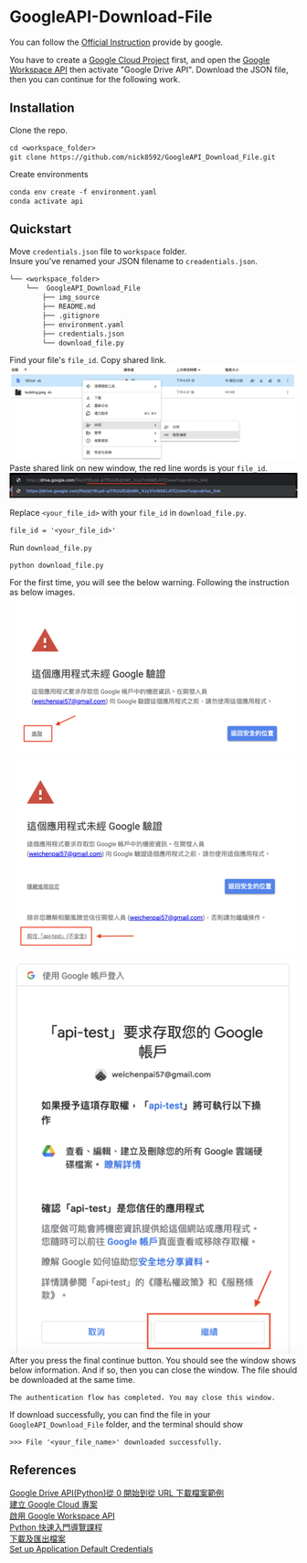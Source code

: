 # GoogleAPI-Download-File

You can follow the [Official Instruction](https://developers.google.com/drive/api/quickstart/python?hl=zh-tw) provide by google.

You have to create a [Google Cloud Project](https://developers.google.com/workspace/guides/create-project?hl=zh-tw) first, and open the [Google Workspace API](https://developers.google.com/workspace/guides/enable-apis?hl=zh-tw) then activate "Google Drive API". Download the JSON file, then you can continue for the following work.

## Installation

Clone the repo.

```
cd <workspace_folder>
git clone https://github.com/nick8592/GoogleAPI_Download_File.git
```

Create environments

```
conda env create -f environment.yaml
conda activate api
```

## Quickstart

Move `credentials.json` file to `workspace` folder.  
Insure you've renamed your JSON filename to `creadentials.json`.

```
└── <workspace_folder>
    └──  GoogleAPI_Download_File
        ├── img_source
        ├── README.md
        ├── .gitignore
        ├── environment.yaml
        ├── credentials.json
        └── download_file.py
```

Find your file's `file_id`. Copy shared link.  
![Get shared file path](img_source/file_id_1.png)
Paste shared link on new window, the red line words is your `file_id`.  
![Red line is file_id](img_source/file_id_2.png)

Replace `<your_file_id>` with your `file_id` in `download_file.py`.

```
file_id = '<your_file_id>'
```

Run `download_file.py`

```
python download_file.py
```

For the first time, you will see the below warning. Following the instruction as below images.  
![google_auth_1](img_source/google_auth_1.png)
![google_auth_2](img_source/google_auth_2.png)
![google_auth_3](img_source/google_auth_3.png)  
After you press the final continue button. You should see the window shows below information. And if so, then you can close the window. The file should be downloaded at the same time.

```
The authentication flow has completed. You may close this window.
```

If download successfully, you can find the file in your `GoogleAPI_Download_File` folder, and the terminal should show

```
>>> File '<your_file_name>' downloaded successfully.
```

## References

[Google Drive API(Python)從 0 開始到從 URL 下載檔案範例](https://medium.com/ai-academy-taiwan/google-drive-api-python-%E5%BE%9E0%E9%96%8B%E5%A7%8B%E5%88%B0%E5%BE%9Eurl%E4%B8%8B%E8%BC%89%E6%AA%94%E6%A1%88%E7%AF%84%E4%BE%8B-a182ce279073)  
[建立 Google Cloud 專案](https://developers.google.com/workspace/guides/create-project?hl=zh-tw)  
[啟用 Google Workspace API](https://developers.google.com/workspace/guides/enable-apis?hl=zh-tw)  
[Python 快速入門導覽課程](https://developers.google.com/drive/api/quickstart/python?hl=zh-tw)  
[下載及匯出檔案](https://developers.google.com/drive/api/guides/manage-downloads?hl=zh-tw#download_a_file_stored_on_google_drive)  
[Set up Application Default Credentials](https://cloud.google.com/docs/authentication/provide-credentials-adc#local-dev)
